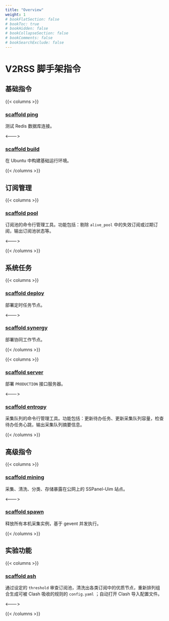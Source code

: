 ```yaml
---
title: "Overview"
weight: 1
# bookFlatSection: false
# bookToc: true
# bookHidden: false
# bookCollapseSection: false
# bookComments: false
# bookSearchExclude: false
---
```


# V2RSS 脚手架指令

## 基础指令

<!-- weight:5~99-->

{{< columns >}} <!-- begin columns block -->

### [scaffold ping](/docs/player/cli/ping)

<!-- weight:5-->

测试 Redis 数据库连接。

<---> <!-- magic separator, between columns -->

### [scaffold build](/docs/player/cli/build)

<!-- weight:10-->

在 Ubuntu 中构建基础运行环境。

 {{< /columns >}}

## 订阅管理

<!-- weight:100~200-->

{{< columns >}} <!-- begin columns block -->

### [scaffold pool](/docs/player/cli/pool)

<!-- weight:100-->

订阅池的命令行管理工具。功能包括：剔除 `alive_pool` 中的失效订阅或过期订阅，输出订阅池状态等。

<---> <!-- magic separator, between columns -->

 {{< /columns >}}

## 系统任务

<!-- weight:300~400-->

{{< columns >}}

### [scaffold deploy](/docs/player/cli/deploy)

<!-- weight:300-->

部署定时任务节点。

<--->

### [scaffold synergy](/docs/player/cli/snergy)

<!-- weight:310-->

部署协同工作节点。

{{< /columns >}}

{{< columns >}} <!-- begin columns block -->

### [scaffold server](/docs/player/cli/server)

<!-- weight:320-->

部署 `PRODUCTION` 接口服务器。

<---> <!-- magic separator, between columns -->

### [scaffold entropy](/docs/player/cli/entropy)

<!-- weight:330-->

采集队列的命令行管理工具。功能包括：更新待办任务、更新采集队列容量，检查待办任务心跳，输出采集队列摘要信息。

{{< /columns >}} 

## 高级指令

<!-- weight:500~600-->

{{< columns >}} <!-- begin columns block -->

### [scaffold mining](/docs/player/cli/mining)

<!-- weight:500-->

采集、清洗、分类、存储暴露在公网上的 SSPanel-Uim 站点。

<---> <!-- magic separator, between columns -->

### [scaffold spawn](/docs/player/cli/spawn)

<!-- weight:510-->

释放所有本机采集实例，基于 gevent 并发执行。

{{< /columns >}}

## 实验功能

<!-- weight:1000+-->

{{< columns >}} <!-- begin columns block -->

### [scaffold ash](/docs/player/cli/ash)

<!-- weight:1000-->

通过设定的 `threshold` 审查订阅池，清洗出各类订阅中的优质节点，重新排列组合生成可被 Clash 吸收的规则的 `config.yaml` ；自动打开 Clash 导入配置文件。

<---> <!-- magic separator, between columns -->

 {{< /columns >}}
